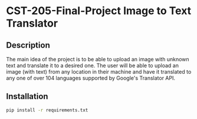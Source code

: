 # CST-205-Final-Project Image to Text Translator

## Description 
The main idea of the project is to be able to upload an image with unknown text and translate it to a desired one. The user will be able to upload an image (with text) from any location in their machine and have it translated to any one of over 104 languages supported by Google's Translator API. 

## Installation
```bash
pip install -r requirements.txt
```


